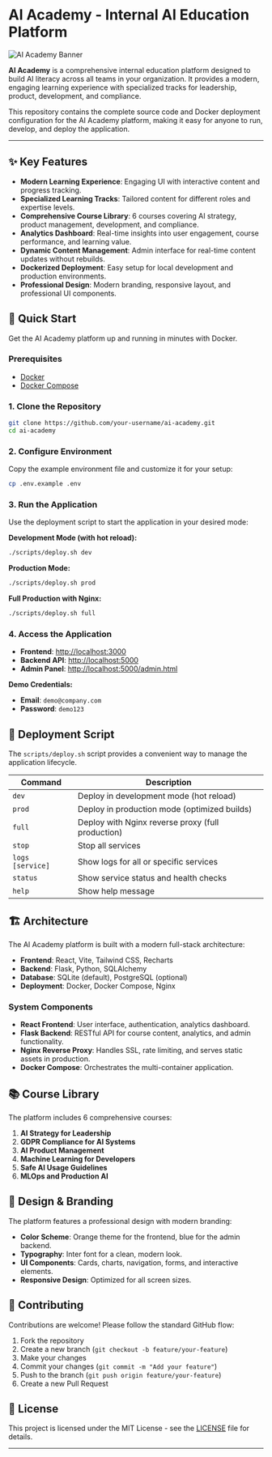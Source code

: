 # AI Academy - Internal AI Education Platform

![AI Academy Banner](https://i.imgur.com/your-banner-image.png)

**AI Academy** is a comprehensive internal education platform designed to build AI literacy across all teams in your organization. It provides a modern, engaging learning experience with specialized tracks for leadership, product, development, and compliance.

This repository contains the complete source code and Docker deployment configuration for the AI Academy platform, making it easy for anyone to run, develop, and deploy the application.

---

## ✨ Key Features

- **Modern Learning Experience**: Engaging UI with interactive content and progress tracking.
- **Specialized Learning Tracks**: Tailored content for different roles and expertise levels.
- **Comprehensive Course Library**: 6 courses covering AI strategy, product management, development, and compliance.
- **Analytics Dashboard**: Real-time insights into user engagement, course performance, and learning value.
- **Dynamic Content Management**: Admin interface for real-time content updates without rebuilds.
- **Dockerized Deployment**: Easy setup for local development and production environments.
- **Professional Design**: Modern branding, responsive layout, and professional UI components.

## 🚀 Quick Start

Get the AI Academy platform up and running in minutes with Docker.

### Prerequisites

- [Docker](https://docs.docker.com/get-docker/)
- [Docker Compose](https://docs.docker.com/compose/install/)

### 1. Clone the Repository

```bash
git clone https://github.com/your-username/ai-academy.git
cd ai-academy
```

### 2. Configure Environment

Copy the example environment file and customize it for your setup:

```bash
cp .env.example .env
```

### 3. Run the Application

Use the deployment script to start the application in your desired mode:

**Development Mode (with hot reload):**

```bash
./scripts/deploy.sh dev
```

**Production Mode:**

```bash
./scripts/deploy.sh prod
```

**Full Production with Nginx:**

```bash
./scripts/deploy.sh full
```

### 4. Access the Application

- **Frontend**: [http://localhost:3000](http://localhost:3000)
- **Backend API**: [http://localhost:5000](http://localhost:5000)
- **Admin Panel**: [http://localhost:5000/admin.html](http://localhost:5000/admin.html)

**Demo Credentials:**
- **Email**: `demo@company.com`
- **Password**: `demo123`

## 🔧 Deployment Script

The `scripts/deploy.sh` script provides a convenient way to manage the application lifecycle.

| Command | Description |
|---|---|
| `dev` | Deploy in development mode (hot reload) |
| `prod` | Deploy in production mode (optimized builds) |
| `full` | Deploy with Nginx reverse proxy (full production) |
| `stop` | Stop all services |
| `logs [service]` | Show logs for all or specific services |
| `status` | Show service status and health checks |
| `help` | Show help message |

## 🏗️ Architecture

The AI Academy platform is built with a modern full-stack architecture:

- **Frontend**: React, Vite, Tailwind CSS, Recharts
- **Backend**: Flask, Python, SQLAlchemy
- **Database**: SQLite (default), PostgreSQL (optional)
- **Deployment**: Docker, Docker Compose, Nginx

### System Components

- **React Frontend**: User interface, authentication, analytics dashboard.
- **Flask Backend**: RESTful API for course content, analytics, and admin functionality.
- **Nginx Reverse Proxy**: Handles SSL, rate limiting, and serves static assets in production.
- **Docker Compose**: Orchestrates the multi-container application.

## 📚 Course Library

The platform includes 6 comprehensive courses:

1. **AI Strategy for Leadership**
2. **GDPR Compliance for AI Systems**
3. **AI Product Management**
4. **Machine Learning for Developers**
5. **Safe AI Usage Guidelines**
6. **MLOps and Production AI**

## 🎨 Design & Branding

The platform features a professional design with modern branding:

- **Color Scheme**: Orange theme for the frontend, blue for the admin backend.
- **Typography**: Inter font for a clean, modern look.
- **UI Components**: Cards, charts, navigation, forms, and interactive elements.
- **Responsive Design**: Optimized for all screen sizes.

## 🤝 Contributing

Contributions are welcome! Please follow the standard GitHub flow:

1. Fork the repository
2. Create a new branch (`git checkout -b feature/your-feature`)
3. Make your changes
4. Commit your changes (`git commit -m "Add your feature"`)
5. Push to the branch (`git push origin feature/your-feature`)
6. Create a new Pull Request

## 📄 License

This project is licensed under the MIT License - see the [LICENSE](LICENSE) file for details.

---


